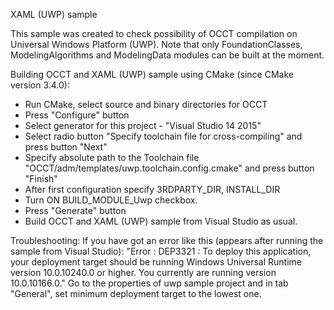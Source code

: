 XAML (UWP) sample

This sample was created to check possibility of OCCT compilation on Universal Windows Platform (UWP).
Note that only FoundationClasses, ModelingAlgorithms and ModelingData modules can be built at the moment.

Building OCCT and XAML (UWP) sample using CMake (since CMake version 3.4.0):
  - Run CMake, select source and binary directories for OCCT
  - Press "Configure" button
  - Select generator for this project - "Visual Studio 14 2015"
  - Select radio button "Specify toolchain file for cross-compiling" and press button "Next"
  - Specify absolute path to the Toolchain file "OCCT/adm/templates/uwp.toolchain.config.cmake" and press button "Finish"
  - After first configuration specify 3RDPARTY_DIR, INSTALL_DIR
  - Turn ON BUILD_MODULE_Uwp checkbox.
  - Press "Generate" button
  - Build OCCT and XAML (UWP) sample from Visual Studio as usual.

Troubleshooting:
  If you have got an error like this (appears after running the sample from Visual Studio):
    "Error : DEP3321 : To deploy this application, your deployment target should be running Windows Universal Runtime version 10.0.10240.0 or higher. You currently are running version 10.0.10166.0."
  Go to the properties of uwp sample project and in tab "General", set minimum deployment target to the lowest one.